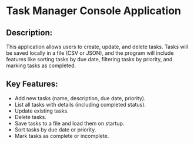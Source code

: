 # Task Manager Console Application
## Description:
This application allows users to create, update, and delete tasks. Tasks will be saved locally in a file (CSV or JSON), and the program will include features like sorting tasks by due date, filtering tasks by priority, and marking tasks as completed.

## Key Features:

- Add new tasks (name, description, due date, priority).
- List all tasks with details (including completed status).
- Update existing tasks.
- Delete tasks.
- Save tasks to a file and load them on startup.
- Sort tasks by due date or priority.
- Mark tasks as complete or incomplete.
